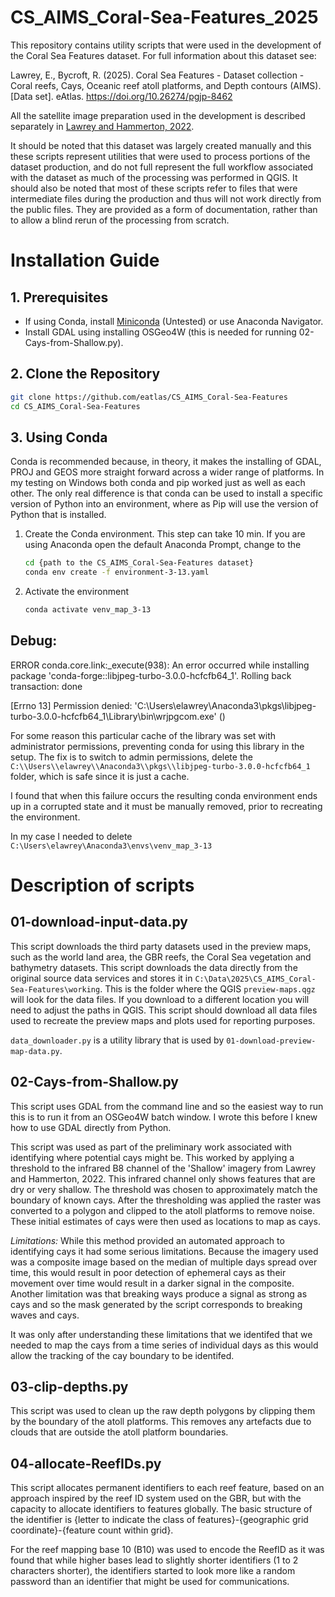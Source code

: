 # CS_AIMS_Coral-Sea-Features_2025
This repository contains utility scripts that were used in the development of the Coral Sea Features dataset. For full information about this dataset see: 

Lawrey, E., Bycroft, R. (2025). Coral Sea Features - Dataset collection - Coral reefs, Cays, Oceanic reef atoll platforms, and Depth contours (AIMS). [Data set]. eAtlas. https://doi.org/10.26274/pgjp-8462 

All the satellite image preparation used in the development is described separately in [Lawrey and Hammerton, 2022](https://doi.org/10.26274/NH77-ZW79).

It should be noted that this dataset was largely created manually and this these scripts represent utilities that were used to process portions of the dataset production, and do not full represent the full workflow associated with the dataset as much of the processing was performed in QGIS. It should also be noted that most of these scripts refer to files that were intermediate files during the production and thus will not work directly from the public files. They are provided as a form of documentation, rather than to allow a blind rerun of the processing from scratch.

# Installation Guide

## 1. Prerequisites
- If using Conda, install [Miniconda](https://www.anaconda.com/docs/getting-started/miniconda/install) (Untested) or use Anaconda Navigator.
- Install GDAL using installing OSGeo4W (this is needed for running 02-Cays-from-Shallow.py).

## 2. Clone the Repository
```bash
git clone https://github.com/eatlas/CS_AIMS_Coral-Sea-Features
cd CS_AIMS_Coral-Sea-Features
```

## 3. Using Conda 
Conda is recommended because, in theory, it makes the installing of GDAL, PROJ and GEOS more straight forward across a wider range of platforms. In my testing on Windows both conda and pip worked just as well as each other. The only real difference is that conda can be used to install a specific version of Python into an environment, where as Pip will use the version of Python that is installed.

1. Create the Conda environment. This step can take 10 min. If you are using Anaconda open the default Anaconda Prompt, change to the 
    ```bash
    cd {path to the CS_AIMS_Coral-Sea-Features dataset} 
    conda env create -f environment-3-13.yaml
    ```
2. Activate the environment
    ```bash
    conda activate venv_map_3-13
    ```
    
## Debug:
ERROR conda.core.link:_execute(938): An error occurred while installing package 'conda-forge::libjpeg-turbo-3.0.0-hcfcfb64_1'.
Rolling back transaction: done

[Errno 13] Permission denied: 'C:\\Users\\elawrey\\Anaconda3\\pkgs\\libjpeg-turbo-3.0.0-hcfcfb64_1\\Library\\bin\\wrjpgcom.exe'
()

For some reason this particular cache of the library was set with administrator permissions, preventing conda for using this library in the setup. The fix is to switch to admin permissions, delete the `C:\\Users\\elawrey\\Anaconda3\\pkgs\\libjpeg-turbo-3.0.0-hcfcfb64_1` folder, which is safe since it is just a cache. 

I found that when this failure occurs the resulting conda environment ends up in a corrupted state and it must be manually removed, prior to recreating the environment.

In my case I needed to delete `C:\Users\elawrey\Anaconda3\envs\venv_map_3-13`

# Description of scripts

## 01-download-input-data.py
This script downloads the third party datasets used in the preview maps, such as the world land area, the GBR reefs, the Coral Sea vegetation and bathymetry datasets. This script downloads the data directly from the original source data services and stores it in `C:\Data\2025\CS_AIMS_Coral-Sea-Features\working`. This is the folder where the QGIS `preview-maps.qgz` will look for the data files. If you download to a different location you will need to adjust the paths in QGIS. This script should download all data files used to recreate the preview maps and plots used for reporting purposes.

`data_downloader.py` is a utility library that is used by `01-download-preview-map-data.py`.

## 02-Cays-from-Shallow.py
This script uses GDAL from the command line and so the easiest way to run this is to run it from an OSGeo4W batch window. I wrote this before I knew how to use GDAL directly from Python.

This script was used as part of the preliminary work associated with identifying where potential cays might be. This worked by applying a threshold to the infrared B8 channel of the 'Shallow' imagery from Lawrey and Hammerton, 2022. This infrared channel only shows features that are dry or very shallow. The threshold was chosen to approximately match the boundary of known cays. After the thresholding was applied the raster was converted to a polygon and clipped to the atoll platforms to remove noise. These initial estimates of cays were then used as locations to map as cays.

*Limitations:* While this method provided an automated approach to identifying cays it had some serious limitations. Because the imagery used was a composite image based on the median of multiple days spread over time, this would result in poor detection of ephemeral cays as their movement over time would result in a darker signal in the composite. Another limitation was that breaking ways produce a signal as strong as cays and so the mask generated by the script corresponds to breaking waves and cays.

It was only after understanding these limitations that we identifed that we needed to map the cays from a time series of individual days as this would allow the tracking of the cay boundary to be identifed. 

## 03-clip-depths.py
This script was used to clean up the raw depth polygons by clipping them by the boundary of the atoll platforms. This removes any artefacts due to clouds that are outside the atoll platform boundaries.

## 04-allocate-ReefIDs.py
This script allocates permanent identifiers to each reef feature, based on an approach inspired by the reef ID system used on the GBR, but with the capacity to allocate identifiers to features globally. The basic structure of the identifier is {letter to indicate the class of features}-{geographic grid coordinate}-{feature count within grid}.

For the reef mapping base 10 (B10) was used to encode the ReefID as it was found that while higher bases lead to slightly shorter identifiers (1 to 2 characters shorter), the identifiers started to look more like a random password than an identifier that might be used for communications.


